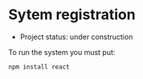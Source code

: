 <h1> Sytem registration </h1>

- Project status: under construction

To run the system you must put:

```npm install react```
